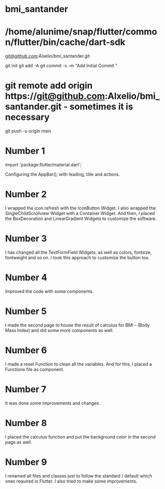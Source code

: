 # bmi_santander
# /home/alunime/snap/flutter/common/flutter/bin/cache/dart-sdk


git@github.com:Alxelio/bmi_santander.git

git init
git add -A
git commit -s -m "Add Initial Commit "
# git remote add origin https://git@github.com:Alxelio/bmi_santander.git - sometimes it is necessary
git push -u origin main 

# Number 1
import 'package:flutter/material.dart';

Configuring the AppBar(); with leading, title and actions.

# Number 2
I wrapped the icon.refresh with the IconButton Widget. I also wrapped the SingleChildScrollview Widget with a Container Widget.
And then, I placed the BoxDecoration and LinearGradient Widgets to customize the software.

# Number 3
I has changed all the TextFormField Widgets, as well as colors, fontsize, fontweight and so on. I took this approach to customize the button too.

# Number 4
Improved the code with some components.

# Number 5
I made the second page to house the result of calculus for BMI - (Body Mass Index) and did some more components as well.

# Number 6
I made a reset Function to clean all the variables. And for this, I placed a Functions file as component.

# Number 7
It was done some improvements and changes.

# Number 8
I placed the calculus function and put the background color in the second page as well.

# Number 9
I renamed all files and classes just to follow the standard / default which ones required in Flutter. I also tried to make some improvements.


